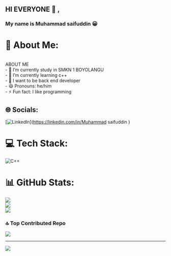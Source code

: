 <!--## Hi there 👋

<!--
**pokecu321/Pokecu321** is a ✨ _special_ ✨ repository because its `README.md` (this file) appears on your GitHub profile.

Here are some ideas to get you started:

- 🔭 I’m currently working on ...
- 🌱 I’m currently learning ...
- 👯 I’m looking to collaborate on ...
- 🤔 I’m looking for help with ...
- 💬 Ask me about ...
- 📫 How to reach me: ...
- 😄 Pronouns: ...
- ⚡ Fun fact: ...
-->
## HI EVERYONE 👋 ,
### My name is Muhammad saifuddin 😀

# 💫 About Me:
 <br>ABOUT ME<br>- 🔭 I’m currently study in SMKN 1 BOYOLANGU <br>- 🌱 I’m currently learning c++<br>- 👾 I want to be back end developer <br>- 😄 Pronouns: he/him<br>- ⚡ Fun fact: I like programming 


## 🌐 Socials:
[![LinkedIn](https://img.shields.io/badge/LinkedIn-%230077B5.svg?logo=linkedin&logoColor=white)](https://linkedin.com/in/Muhammad saifuddin ) 

# 💻 Tech Stack:
![C++](https://img.shields.io/badge/c++-%2300599C.svg?style=flat&logo=c%2B%2B&logoColor=white)
# 📊 GitHub Stats:
![](https://github-readme-stats.vercel.app/api?username=Pokecu321&theme=tokyonight&hide_border=false&include_all_commits=false&count_private=false)<br/>
![](https://nirzak-streak-stats.vercel.app/?user=Pokecu321&theme=tokyonight&hide_border=false)<br/>
![](https://github-readme-stats.vercel.app/api/top-langs/?username=Pokecu321&theme=tokyonight&hide_border=false&include_all_commits=false&count_private=false&layout=compact)

### 🔝 Top Contributed Repo
![](https://github-contributor-stats.vercel.app/api?username=Pokecu321&limit=5&theme=tokyonight&combine_all_yearly_contributions=true)

---
[![](https://visitcount.itsvg.in/api?id=Pokecu321&icon=0&color=0)](https://visitcount.itsvg.in)

<!-- Proudly created with GPRM ( https://gprm.itsvg.in ) -->
